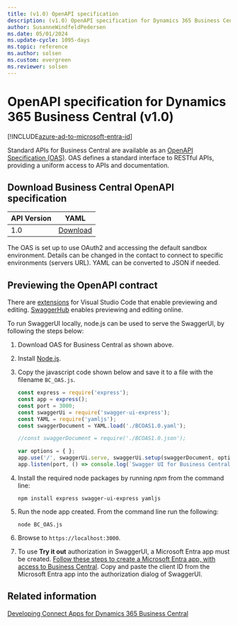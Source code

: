 ```yaml
---
title: (v1.0) OpenAPI specification
description: (v1.0) OpenAPI specification for Dynamics 365 Business Central.
author: SusanneWindfeldPedersen
ms.date: 05/01/2024
ms.update-cycle: 1095-days
ms.topic: reference
ms.author: solsen
ms.custom: evergreen
ms.reviewer: solsen
---
```


# OpenAPI specification for Dynamics 365 Business Central (v1.0)

[!INCLUDE[azure-ad-to-microsoft-entra-id](~/../shared-content/shared/azure-ad-to-microsoft-entra-id.md)]

Standard APIs for Business Central are available as an [OpenAPI Specification (OAS)](https://swagger.io/specification/). OAS defines a standard interface to RESTful APIs, providing a uniform access to APIs and documentation.  

## Download Business Central OpenAPI specification

|API Version|YAML|
|-----------|------|
|1.0|[Download](contracts/BCOAS1.0.yaml)|

The OAS is set up to use OAuth2 and accessing the default sandbox environment. Details can be changed in the contact to connect to specific environments (servers URL). YAML can be converted to JSON if needed.

## Previewing the OpenAPI contract
There are [extensions](https://marketplace.visualstudio.com/search?term=openapi&target=VSCode&category=All%20categories&sortBy=Relevance) for Visual Studio Code that enable previewing and editing. [SwaggerHub](https://swagger.io/tools/swaggerhub/) enables previewing and editing online.

To run SwaggerUI locally, node.js can be used to serve the SwaggerUI, by following the steps below:

1) Download OAS for Business Central as shown above.
2) Install [Node.js](https://nodejs.org/en/download/).
3) Copy the javascript code shown below and save it to a file with the filename `BC_OAS.js`.  

    ```javascript
    const express = require('express');
    const app = express();
    const port = 3000;
    const swaggerUi = require('swagger-ui-express');
    const YAML = require('yamljs');
    const swaggerDocument = YAML.load('./BCOAS1.0.yaml'); 

    //const swaggerDocument = require('./BCOAS1.0.json');

    var options = { };
    app.use('/', swaggerUi.serve, swaggerUi.setup(swaggerDocument, options));
    app.listen(port, () => console.log(`Swagger UI for Business Central listening on port ${port}!`))
    ```

4) Install the required node packages by running *npm* from the command line:  
    ```
    npm install express swagger-ui-express yamljs
    ```
5) Run the node app created. From the command line run the following:
    ```
    node BC_OAS.js
    ```
6) Browse to `https://localhost:3000`.
7) To use **Try it out** authorization in SwaggerUI, a Microsoft Entra app must be created. [Follow these steps to create a Microsoft Entra app, with access to Business Central](../../developer/devenv-develop-connect-apps.md#set-up-microsoft-entra-id-based-authentication). Copy and paste the client ID from the Microsoft Entra app into the authorization dialog of SwaggerUI.

## Related information 

[Developing Connect Apps for Dynamics 365 Business Central](../../developer/devenv-develop-connect-apps.md)  

